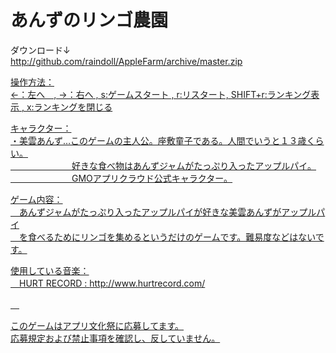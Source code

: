 あんずのリンゴ農園
=========
<p>ダウンロード↓<br>
<a href="http://github.com/raindoll/AppleFarm/archive/master.zip">http://github.com/raindoll/AppleFarm/archive/master.zip</p>
 
<p>操作方法：<br>
 ←：左へ　, →：右へ , s:ゲームスタート , r:リスタート, SHIFT+r:ランキング表示 , x:ランキングを閉じる</p>

<p>キャラクター：<br>
 ・美雲あんず…このゲームの主人公。座敷童子である。人間でいうと１３歳くらい。<br>
　　　　　　　好きな食べ物はあんずジャムがたっぷり入ったアップルパイ。<br>
　　　　　　　GMOアプリクラウド公式キャラクター。</p>

<p>ゲーム内容：<br>
　あんずジャムがたっぷり入ったアップルパイが好きな美雲あんずがアップルパイ<br>
　を食べるためにリンゴを集めるというだけのゲームです。難易度などはないです。</p>

<p>使用している音楽：<br>
　HURT RECORD : <a href="http://www.hurtrecord.com/">http://www.hurtrecord.com/</p>
　
<p>このゲームはアプリ文化祭に応募してます。<br>
応募規定および禁止事項を確認し、反していません。</a></p>　
